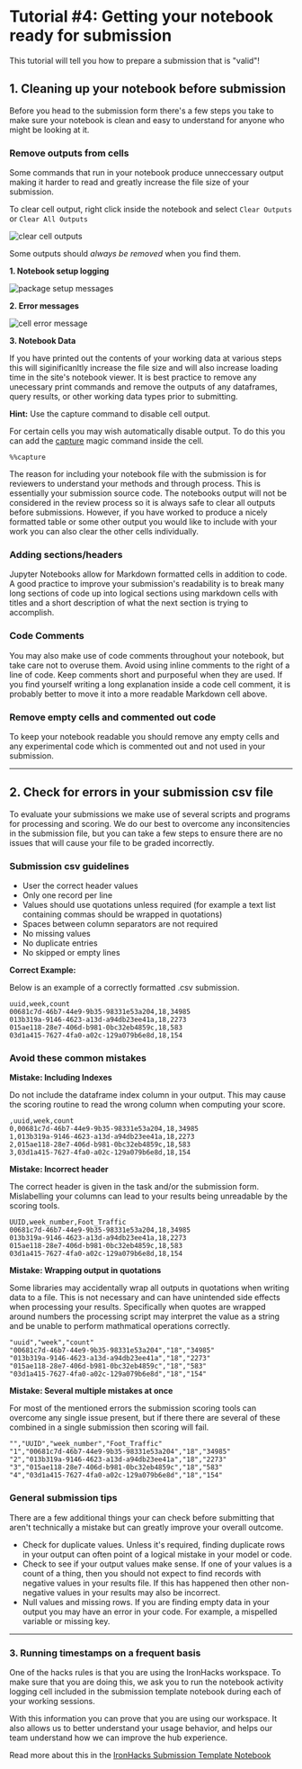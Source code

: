 # Tutorial #4: Getting your notebook ready for submission

This tutorial will tell you how to prepare a submission that is "valid"! 

## 1. Cleaning up your notebook before submission

Before you head to the submission form there's a few steps you take to make sure your notebook is clean and easy to understand for anyone who might be looking at it.

### Remove outputs from cells

Some commands that run in your notebook produce unneccessary output making it harder to read and greatly increase the file size of your submission.

To clear cell output, right click inside the notebook and select `Clear Outputs` or `Clear All Outputs`

![clear cell outputs](https://i.imgur.com/hXNEl15.png)

Some outputs should *always be removed* when you find them.

__1. Notebook setup logging__

![package setup messages](https://i.imgur.com/8bDzUZ8.png)

__2. Error messages__

![cell error message](https://i.imgur.com/tzVcoy5.png)

__3. Notebook Data__

If you have printed out the contents of your working data at various steps this will siginificanltly increase the file size and will also increase loading time in the site's notebook viewer. It is best practice to remove any unecessary print commands and remove the outputs of any dataframes, query results, or other working data types prior to submitting.

__Hint:__ Use the capture command to disable cell output.

For certain cells you may wish automatically disable output. To do this you can add the [capture](https://ipython.readthedocs.io/en/stable/interactive/magics.html#cellmagic-capture) magic command inside the cell.

```
%%capture
```

The reason for including your notebook file with the submission is for reviewers to understand your methods and through process. This is essentially your submission source code. The notebooks output will not be considered in the review process so it is always safe to clear all outputs before submissions. However, if you have worked to produce a nicely formatted table or some other output you would like to include with your work you can also clear the other cells individually.


### Adding sections/headers

Jupyter Notebooks allow for Markdown formatted cells in addition to code. A good practice to improve your submission's readability is to break many long sections of code up into logical sections using markdown cells with titles and a short description of what the next section is trying to accomplish.

### Code Comments

You may also make use of code comments throughout your notebook, but take care not to overuse them. Avoid using inline comments to the right of a line of code. Keep comments short and purposeful when they are used. If you find yourself writing a long explanation inside a code cell comment, it is probably better to move it into a more readable Markdown cell above.

### Remove empty cells and commented out code 

To keep your notebook readable you should remove any empty cells and any experimental code which is commented out and not used in your submission.

--- 

## 2. Check for errors in your submission csv file

To evaluate your submissions we make use of several scripts and programs for processing and scoring. We do our best to overcome any inconsitencies in the submission file, but you can take a few steps to ensure there are no issues that will cause your file to be graded incorrectly.

### Submission csv guidelines

- User the correct header values
- Only one record per line
- Values should use quotations unless required (for example a text list containing commas should be wrapped in quotations)
- Spaces between column separators are not required
- No missing values 
- No duplicate entries 
- No skipped or empty lines

__Correct Example:__

Below is an example of a correctly formatted .csv submission.

```
uuid,week,count
00681c7d-46b7-44e9-9b35-98331e53a204,18,34985
013b319a-9146-4623-a13d-a94db23ee41a,18,2273
015ae118-28e7-406d-b981-0bc32eb4859c,18,583
03d1a415-7627-4fa0-a02c-129a079b6e8d,18,154
```

### Avoid these common mistakes

__Mistake: Including Indexes__

Do not include the dataframe index column in your output. This may cause the scoring routine to read the wrong column when computing your score.

```
,uuid,week,count
0,00681c7d-46b7-44e9-9b35-98331e53a204,18,34985
1,013b319a-9146-4623-a13d-a94db23ee41a,18,2273
2,015ae118-28e7-406d-b981-0bc32eb4859c,18,583
3,03d1a415-7627-4fa0-a02c-129a079b6e8d,18,154
```

__Mistake: Incorrect header__

The correct header is given in the task and/or the submission form. Mislabelling your columns can lead to your results being unreadable by the scoring tools.

```
UUID,week_number,Foot_Traffic
00681c7d-46b7-44e9-9b35-98331e53a204,18,34985
013b319a-9146-4623-a13d-a94db23ee41a,18,2273
015ae118-28e7-406d-b981-0bc32eb4859c,18,583
03d1a415-7627-4fa0-a02c-129a079b6e8d,18,154
```

__Mistake: Wrapping output in quotations__

Some libraries may accidentally wrap all outputs in quotations when writing data to a file. This is not necessary and can have unintended side effects when processing your results. Specifically when quotes are wrapped around numbers the processing script may interpret the value as a string and be unable to perform mathmatical operations correctly.

```
"uuid","week","count"
"00681c7d-46b7-44e9-9b35-98331e53a204","18","34985"
"013b319a-9146-4623-a13d-a94db23ee41a","18","2273"
"015ae118-28e7-406d-b981-0bc32eb4859c","18","583"
"03d1a415-7627-4fa0-a02c-129a079b6e8d","18","154"
```

__Mistake: Several multiple mistakes at once__

For most of the mentioned errors the submission scoring tools can overcome any single issue present, but if there there are several of these combined in a single submission then scoring will fail.

```
"","UUID","week_number","Foot_Traffic"
"1","00681c7d-46b7-44e9-9b35-98331e53a204","18","34985"
"2","013b319a-9146-4623-a13d-a94db23ee41a","18","2273"
"3","015ae118-28e7-406d-b981-0bc32eb4859c","18","583"
"4","03d1a415-7627-4fa0-a02c-129a079b6e8d","18","154"
```

### General submission tips

There are a few additional things your can check before submitting that aren't technically a mistake but can greatly improve your overall outcome.

- Check for duplicate values. Unless it's required, finding duplicate rows in your output can often point of a logical mistake in your model or code.
- Check to see if your output values make sense. If one of your values is a count of a thing, then you should not expect to find records with negative values in your results file. If this has happened then other non-negative values in your results may also be incorrect.
- Null values and missing rows. If you are finding empty data in your output you may have an error in your code. For example, a mispelled variable or missing key.

---

 ### 3. Running timestamps on a frequent basis
 
One of the hacks rules is that you are using the IronHacks workspace. To make sure that you are doing this, we ask you to run the notebook activity logging cell included in the submission template notebook during each of your working sessions. 

With this information you can prove that you are using our workspace. It also allows us to better understand your usage behavior, and helps our team understand how we can improve the hub experience. 

Read more about this in the [IronHacks Submission Template Notebook](https://github.com/ironhacks/Tutorials-COVID-19/blob/master/tutorials-fall-2020/python/ironhacks_submission_template.ipynb)

